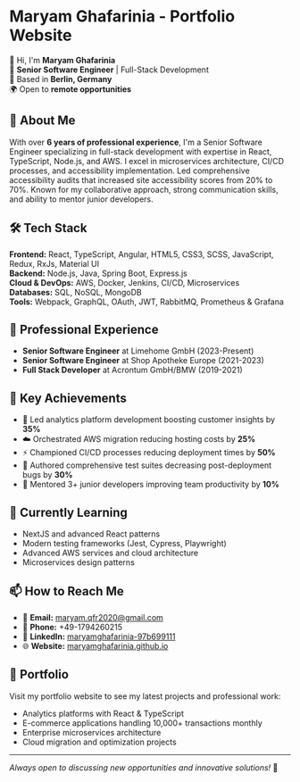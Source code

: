 # Maryam Ghafarinia - Portfolio Website

👋 Hi, I'm **Maryam Ghafarinia**  
💼 **Senior Software Engineer** | Full-Stack Development  
📍 Based in **Berlin, Germany**  
🌍 Open to **remote opportunities**

## 🚀 About Me

With over **6 years of professional experience**, I'm a Senior Software Engineer specializing in full-stack development with expertise in React, TypeScript, Node.js, and AWS. I excel in microservices architecture, CI/CD processes, and accessibility implementation. Led comprehensive accessibility audits that increased site accessibility scores from 20% to 70%. Known for my collaborative approach, strong communication skills, and ability to mentor junior developers.

## 🛠️ Tech Stack

**Frontend:** React, TypeScript, Angular, HTML5, CSS3, SCSS, JavaScript, Redux, RxJs, Material UI  
**Backend:** Node.js, Java, Spring Boot, Express.js  
**Cloud & DevOps:** AWS, Docker, Jenkins, CI/CD, Microservices  
**Databases:** SQL, NoSQL, MongoDB  
**Tools:** Webpack, GraphQL, OAuth, JWT, RabbitMQ, Prometheus & Grafana  

## 💼 Professional Experience

- **Senior Software Engineer** at Limehome GmbH (2023-Present)
- **Senior Software Engineer** at Shop Apotheke Europe (2021-2023)  
- **Full Stack Developer** at Acrontum GmbH/BMW (2019-2021)

## 🎯 Key Achievements

- 🚀 Led analytics platform development boosting customer insights by **35%**
- ☁️ Orchestrated AWS migration reducing hosting costs by **25%**
- ⚡ Championed CI/CD processes reducing deployment times by **50%**
- 🧪 Authored comprehensive test suites decreasing post-deployment bugs by **30%**
- 👥 Mentored 3+ junior developers improving team productivity by **10%**

## 🌱 Currently Learning

- NextJS and advanced React patterns
- Modern testing frameworks (Jest, Cypress, Playwright)
- Advanced AWS services and cloud architecture
- Microservices design patterns

## 📫 How to Reach Me

- 📧 **Email:** maryam.qfr2020@gmail.com
- 📱 **Phone:** +49-1794260215
- 💼 **LinkedIn:** [maryamghafarinia-97b699111](https://linkedin.com/in/maryamghafarinia-97b699111)
- 🌐 **Website:** [maryamghafarinia.github.io](https://maryamghafarinia.github.io)

## 🎨 Portfolio

Visit my portfolio website to see my latest projects and professional work:
- Analytics platforms with React & TypeScript
- E-commerce applications handling 10,000+ transactions monthly
- Enterprise microservices architecture
- Cloud migration and optimization projects

---

*Always open to discussing new opportunities and innovative solutions!* 🚀

